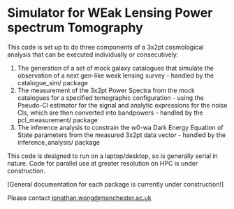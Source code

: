 # Simulator for WEak Lensing Power spectrum Tomography

This code is set up to do three components of a 3x2pt cosmological analysis that can be executed 
individually or consecutively:

1) The generation of a set of mock galaxy catalogues that simulate the observation of a next gen-like weak lensing 
survey - handled by the catalogue_sim/ package
2) The measurement of the 3x2pt Power Spectra from the mock catalogues for a specified tomographic configuration - 
using the Pseudo-Cl estimator for the signal and analytic expressions for the noise Cls, which are then converted into 
bandpowers - handled by the pcl_measurement/ package
3) The inference analysis to constrain the w0-wa Dark Energy Equation of State parameters from the measured 3x2pt data 
vector - handled by the inference_analysis/ package

This code is designed to run on a laptop/desktop, so is generally serial in nature. Code for parallel use at greater
resolution on HPC is under construction.

[General documentation for each package is currently under construction!]

Please contact jonathan.wong@manchester.ac.uk
